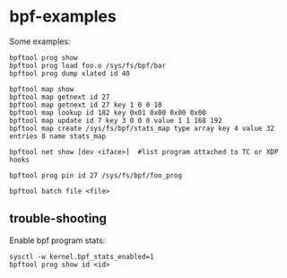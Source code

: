 # bpf-examples


Some examples:

```console
bpftool prog show
bpftool prog load foo.o /sys/fs/bpf/bar
bpftool prog dump xlated id 40

bpftool map show
bpftool map getnext id 27
bpftool map getnext id 27 key 1 0 0 10
bpftool map lookup id 182 key 0x01 0x00 0x00 0x00
bpftool map update id 7 key 3 0 0 0 value 1 1 168 192
bpftool map create /sys/fs/bpf/stats_map type array key 4 value 32 entries 8 name stats_map

bpftool net show [dev <iface>]  #list program attached to TC or XDP hooks

bpftool prog pin id 27 /sys/fs/bpf/foo_prog

bpftool batch file <file>
```

## trouble-shooting

Enable bpf program stats:

```console
sysctl -w kernel.bpf_stats_enabled=1
bpftool prog show id <id>

```

